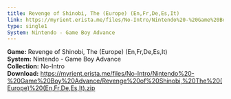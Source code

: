```yaml
---
title: Revenge of Shinobi, The (Europe) (En,Fr,De,Es,It)
link: https://myrient.erista.me/files/No-Intro/Nintendo%20-%20Game%20Boy%20Advance/Revenge%20of%20Shinobi,%20The%20(Europe)%20(En,Fr,De,Es,It).zip
type: single1
System: Nintendo - Game Boy Advance
---
```

<b>Game:</b> Revenge of Shinobi, The (Europe) (En,Fr,De,Es,It)<br>
<b>System:</b> Nintendo - Game Boy Advance<br>
<b>Collection:</b> No-Intro<br>
<b>Download:</b> https://myrient.erista.me/files/No-Intro/Nintendo%20-%20Game%20Boy%20Advance/Revenge%20of%20Shinobi,%20The%20(Europe)%20(En,Fr,De,Es,It).zip
